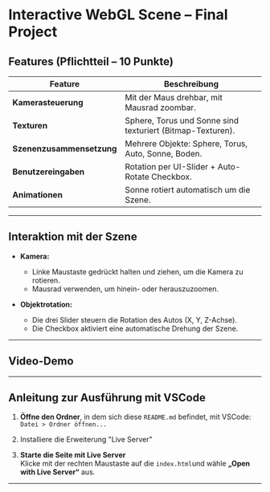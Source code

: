 # Interactive WebGL Scene – Final Project



##  Features (Pflichtteil – 10 Punkte)

| Feature                 | Beschreibung |
|------------------------|--------------|
|  **Kamerasteuerung** | Mit der Maus drehbar, mit Mausrad zoombar. |
|  **Texturen**         | Sphere, Torus und Sonne sind texturiert (Bitmap-Texturen). |
|  **Szenenzusammensetzung** | Mehrere Objekte: Sphere, Torus, Auto, Sonne, Boden. |
|  **Benutzereingaben** | Rotation per UI-Slider + Auto-Rotate Checkbox. |
|  **Animationen**     | Sonne rotiert automatisch um die Szene. |

---
## Interaktion mit der Szene

- **Kamera:**  
  - Linke Maustaste gedrückt halten und ziehen, um die Kamera zu rotieren.  
  - Mausrad verwenden, um hinein- oder herauszuzoomen.

- **Objektrotation:**  
  - Die drei Slider steuern die Rotation des Autos (X, Y, Z-Achse).  
  - Die Checkbox aktiviert eine automatische Drehung der Szene.

---


## Video-Demo

---


## Anleitung zur Ausführung mit VSCode

1. **Öffne den Ordner**, in dem sich diese `README.md` befindet, mit VSCode:  
   `Datei > Ordner öffnen...`

2. Installiere die Erweiterung "Live Server"  

3. **Starte die Seite mit Live Server**  
   Klicke mit der rechten Maustaste auf die `index.html`und wähle **„Open with Live Server“** aus.


---
